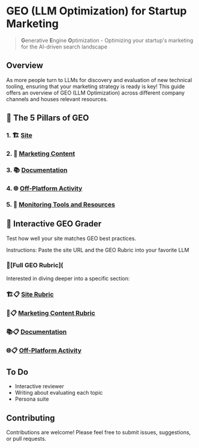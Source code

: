 # GEO (LLM Optimization) for Startup Marketing

> **G**enerative **E**ngine **O**ptimization - Optimizing your startup's marketing for the AI-driven search landscape

## Overview

As more people turn to LLMs for discovery and evaluation of new technical tooling, ensuring that your marketing strategy is ready is key! This guide offers an overview of GEO (LLM Optimization) across different company channels and houses relevant resources.

## 🚀 The 5 Pillars of GEO

### 1. 🏗️ [Site](Site.md)

### 2. 📝 [Marketing Content](TechnicalMarketingContent.md)

### 3. 📚 [Documentation](Documentation.md)

### 4. 🌐 [Off-Platform Activity](OffPlatformActivity.md)

### 5. 👀 [Monitoring Tools and Resources](Tooling.md)


## 🤖 Interactive GEO Grader
Test how well your site matches GEO best practices. 

Instructions: Paste the site URL and the GEO Rubric into your favorite LLM

### 🎯[Full GEO Rubric](

Interested in diving deeper into a specific section:
### 🏗️📋 [Site Rubric](GeoSiteRubric.md)
### 📝📋 [Marketing Content Rubric](GeoMarketingContentRubric.md)
### 📚📋 [Documentation](GeoDocumentationRubric.md)
### 🌐📋 [Off-Platform Activity](GeoOffPlatformRubric.md)

## To Do
* Interactive reviewer
* Writing about evaluating each topic
* Persona suite

## Contributing

Contributions are welcome! Please feel free to submit issues, suggestions, or pull requests.
